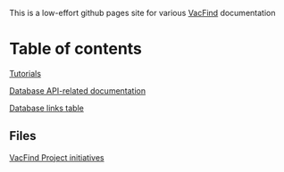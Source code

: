 ---
---

This is a low-effort github pages site for various [VacFind](https://vacfind.org) documentation

# Table of contents

[Tutorials](./Tutorials)

[Database API-related documentation](./Database/api)

[Database links table](./Database/links)


## Files

[VacFind Project initiatives](VacFind%20Project.drawio)
<!-- [VacFind Domain Model and initial DB Schema (somewhat old)](Domain%20Model.drawio) -->

